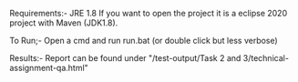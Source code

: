 
Requirements:-
JRE 1.8
If you want to open the project it is a eclipse 2020 project with Maven (JDK1.8).

To Run;-
Open a cmd and run run.bat (or double click but less verbose)

Results:-
Report can be found under "/test-output/Task 2 and 3/technical-assignment-qa.html"
